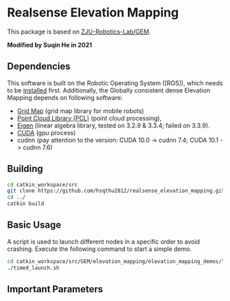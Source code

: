 # Realsense Elevation Mapping

This package is based on [ZJU-Robotics-Lab/GEM](https://github.com/ZJU-Robotics-Lab/GEM).

**Modified by Suqin He in 2021**

## Dependencies

This software is built on the Robotic Operating System ([ROS]), which needs to be [installed](http://wiki.ros.org) first. Additionally, the Globally consistent dense Elevation Mapping depends on following software:

- [Grid Map](https://github.com/anybotics/grid_map) (grid map library for mobile robots)
- [Point Cloud Library (PCL)](http://pointclouds.org/) (point cloud processing),
- [Eigen](http://eigen.tuxfamily.org) (linear algebra library, tested on 3.2.9 & 3.3.4; failed on 3.3.9).
- [CUDA](https://developer.nvidia.com/cuda-toolkit-archive) (gpu process)
- cudnn (pay attention to the version: CUDA 10.0 -> cudnn 7.4; CUDA 10.1 -> cudnn 7.6)

## Building

```bash
cd catkin_workspace/src
git clone https://github.com/hsqthu2012/realsense_elevation_mapping.git
cd ../
catkin build
```

## Basic Usage

A script is used to launch different nodes in a specific order to avoid crashing.
Execute the following command to start a simple demo.

```bash
cd catkin_workspace/src/GEM/elevation_mapping/elevation_mapping_demos/launch
./timed_launch.sh
```

## Important Parameters
